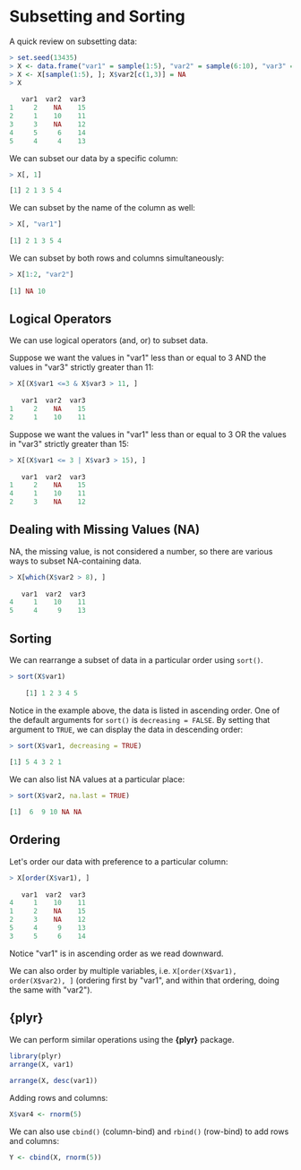 Subsetting and Sorting
======================
A quick review on subsetting data:

```r
> set.seed(13435)
> X <- data.frame("var1" = sample(1:5), "var2" = sample(6:10), "var3" = sample(11:15))
> X <- X[sample(1:5), ]; X$var2[c(1,3)] = NA
> X
    
   var1  var2  var3 
1     2    NA    15   
2     1    10    11   
3     3    NA    12   
4     5     6    14   
5     4     4    13   
```

We can subset our data by a specific column:

```r
> X[, 1]

[1] 2 1 3 5 4
```
    
We can subset by the name of the column as well:

```r
> X[, "var1"]
    
[1] 2 1 3 5 4
```

We can subset by both rows and columns simultaneously:

```r
> X[1:2, "var2"]
    
[1] NA 10
```

Logical Operators
-----------------
We can use logical operators (and, or) to subset data.

Suppose we want the values in "var1" less than or equal to 3 AND the values in
"var3" strictly greater than 11:

```r
> X[(X$var1 <=3 & X$var3 > 11, ]
    
   var1  var2  var3 
1     2    NA    15 
2     1    10    11 
```

Suppose we want the values in "var1" less than or equal to 3 OR the values in
"var3" strictly greater than 15:

```r
> X[(X$var1 <= 3 | X$var3 > 15), ]
    
   var1  var2  var3 
1     2    NA    15 
4     1    10    11 
2     3    NA    12
```
    
Dealing with Missing Values (NA)
--------------------------------
NA, the missing value, is not considered a number, so there are various ways to subset
NA-containing data.

```r
> X[which(X$var2 > 8), ]
    
   var1  var2  var3
4     1    10    11 
5     4     9    13
```
    
Sorting
-------
We can rearrange a subset of data in a particular order using `sort()`.

```r
> sort(X$var1)
    
    [1] 1 2 3 4 5
```

Notice in the example above, the data is listed in ascending order. One of the default arguments
for `sort()` is `decreasing = FALSE`. By setting that argument to `TRUE`, we can display
the data in descending order:

```r
> sort(X$var1, decreasing = TRUE)
    
[1] 5 4 3 2 1
```
    
We can also list NA values at a particular place:

```r
> sort(X$var2, na.last = TRUE)

[1]  6  9 10 NA NA
```
Ordering
--------
Let's order our data with preference to a particular column:

```r
> X[order(X$var1), ]
    
   var1  var2  var3
4     1    10    11 
1     2    NA    15
2     3    NA    12
5     4     9    13 
3     5     6    14
```

Notice "var1" is in ascending order as we read downward.

We can also order by multiple variables, i.e. `X[order(X$var1), order(X$var2), ]` (ordering first
by "var1", and within that ordering, doing the same with "var2").

{plyr}
------
We can perform similar operations using the **{plyr}** package.

```r
library(plyr)
arrange(X, var1)
    
arrange(X, desc(var1))
```

Adding rows and columns:

```r
X$var4 <- rnorm(5)
```

We can also use `cbind()` (column-bind) and `rbind()` (row-bind) to add rows and columns:

```r
Y <- cbind(X, rnorm(5))
```    

